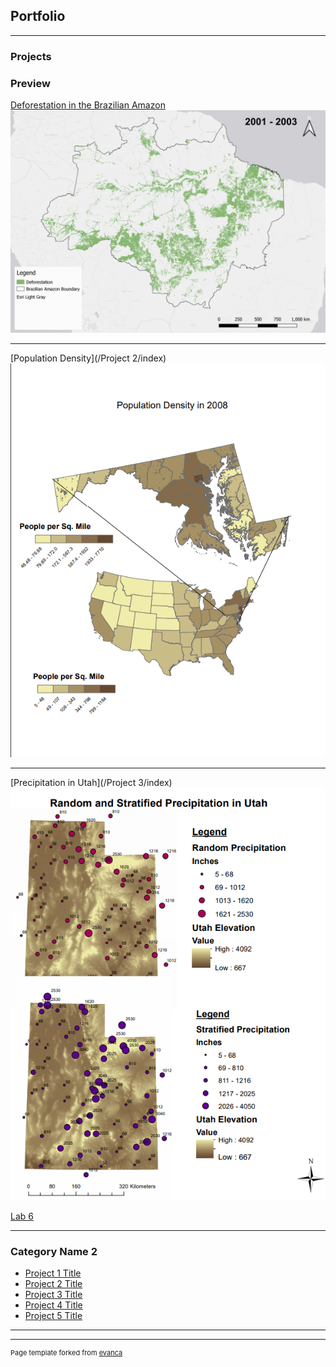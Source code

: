 ## Portfolio

---

### Projects 

### Preview
[Deforestation in the Brazilian Amazon](/Project/index)
<img src="Project/Deforestation.gif?raw=true"/>

---
[Population Density](/Project 2/index)
<img src="Project 2/lab1_project2.png?raw=true"/>

---
[Precipitation in Utah](/Project 3/index)
<img src="Project 3/lab3_project3.png?raw=true"/>

[Lab 6](/Lab_6/index)

---

### Category Name 2

- [Project 1 Title](http://example.com/)
- [Project 2 Title](http://example.com/)
- [Project 3 Title](http://example.com/)
- [Project 4 Title](http://example.com/)
- [Project 5 Title](http://example.com/)

---




---
<p style="font-size:11px">Page template forked from <a href="https://github.com/evanca/quick-portfolio">evanca</a></p>
<!-- Remove above link if you don't want to attibute -->
